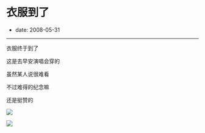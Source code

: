# 衣服到了

- date: 2008-05-31

--------------------------


衣服终于到了

这是去早安演唱会穿的

虽然某人说很难看

不过难得的纪念嘛

还是挺赞的


[![](http://3.bp.blogspot.com/_ixQDXDmMsfA/SEDRcSfX4JI/AAAAAAAAAFU/MVYjCk7BSvA/s320/200805310001.jpg)](http://3.bp.blogspot.com/_ixQDXDmMsfA/SEDRcSfX4JI/AAAAAAAAAFU/MVYjCk7BSvA/s1600-h/200805310001.jpg)


[![](http://1.bp.blogspot.com/_ixQDXDmMsfA/SEDRc7w_SSI/AAAAAAAAAFc/Ic4KYJeMy0Y/s320/200805310003.jpg)](http://1.bp.blogspot.com/_ixQDXDmMsfA/SEDRc7w_SSI/AAAAAAAAAFc/Ic4KYJeMy0Y/s1600-h/200805310003.jpg)
